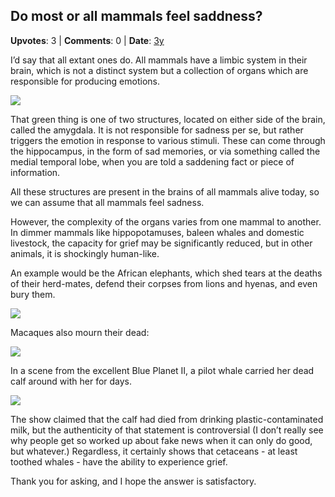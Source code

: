 ## Do most or all mammals feel saddness?
    
**Upvotes**: 3 | **Comments**: 0 | **Date**: [3y](https://www.quora.com/Do-most-or-all-mammals-feel-saddness/answer/Gary-Meaney)

I’d say that all extant ones do. All mammals have a limbic system in their brain, which is not a distinct system but a collection of organs which are responsible for producing emotions.

![](https://qph.fs.quoracdn.net/main-qimg-cce817b6407436001a94014755960279-lq)

That green thing is one of two structures, located on either side of the brain, called the amygdala. It is not responsible for sadness per se, but rather triggers the emotion in response to various stimuli. These can come through the hippocampus, in the form of sad memories, or via something called the medial temporal lobe, when you are told a saddening fact or piece of information.

All these structures are present in the brains of all mammals alive today, so we can assume that all mammals feel sadness.

However, the complexity of the organs varies from one mammal to another. In dimmer mammals like hippopotamuses, baleen whales and domestic livestock, the capacity for grief may be significantly reduced, but in other animals, it is shockingly human-like.

An example would be the African elephants, which shed tears at the deaths of their herd-mates, defend their corpses from lions and hyenas, and even bury them.

![](https://qph.fs.quoracdn.net/main-qimg-add3f596e225f146070dbde3fcee56fe-lq)

Macaques also mourn their dead:

![](https://qph.fs.quoracdn.net/main-qimg-ccffdad0efa928aa56bb76a8746c08db-lq)

In a scene from the excellent Blue Planet II, a pilot whale carried her dead calf around with her for days.

![](https://qph.fs.quoracdn.net/main-qimg-1335114ce71506d1dd21815c8729acf7-lq)

The show claimed that the calf had died from drinking plastic-contaminated milk, but the authenticity of that statement is controversial (I don’t really see why people get so worked up about fake news when it can only do good, but whatever.) Regardless, it certainly shows that cetaceans - at least toothed whales - have the ability to experience grief.

Thank you for asking, and I hope the answer is satisfactory.

